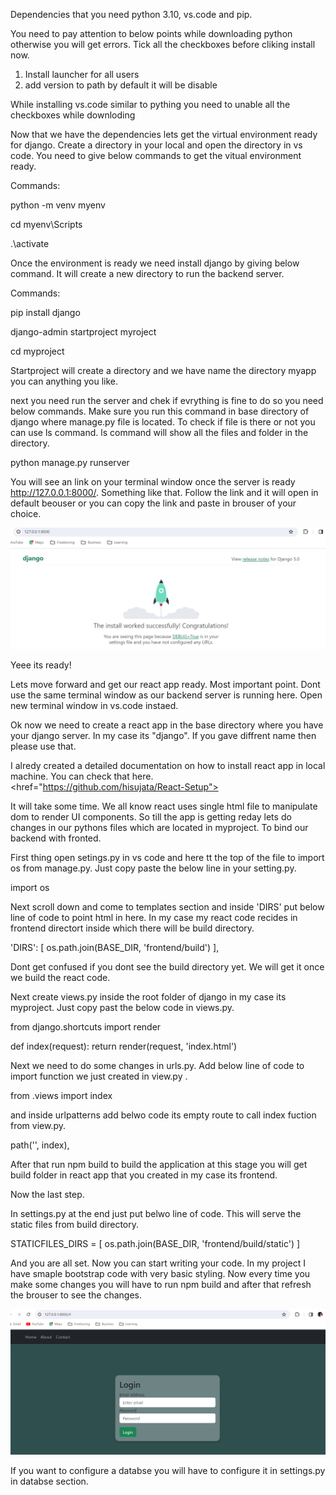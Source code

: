 
Dependencies that you need python 3.10, vs.code and pip.

You need to pay attention to below points while downloading python otherwise you will get errors. Tick all the checkboxes before cliking install now.

1. Install launcher for all users
2. add version to path by default it will be disable 

While installing vs.code similar to pything you need to unable all the checkboxes while downloding 


Now that we have the dependencies lets get the virtual environment ready for django. Create a directory in your local and open the directory in vs code.
You need to give below commands to get the vitual environment ready.

Commands:

python -m venv myenv

cd myenv\Scripts

.\activate

Once the environment is ready we need install django by giving below command. It will create  a new directory to run the backend server.

Commands:

pip install django

django-admin startproject myroject

cd myproject

Startproject will create a directory and we have name the directory myapp you can anything you like.

next you need run the server and chek if evrything is fine to do so you need below commands. Make sure you run this command in base directory of django where manage.py file is located. 
To check if file is there or not you can use ls command. ls command will show all the files and folder in the directory. 

python manage.py runserver

You will see an link on your terminal window once the server is ready <http://127.0.0.1:8000/>. Something like that.
Follow the link and it will open in default beouser or you can copy the link and paste in brouser of your choice.

<img src="https://github.com/hisujata/How-to-Integrate-Django-with-React-/blob/master/django.png">

Yeee its ready! 
 
Lets move forward and get our react app ready. Most important point. Dont use the same terminal window as our backend server is running here. 
Open new terminal window in vs.code instaed.

Ok now we need to create a react app in the base directory where you have your django server. In my case its "django".
If you gave diffrent name then please use that.

I alredy created a detailed documentation on how to install react app in local machine. You can check that here. <href="https://github.com/hisujata/React-Setup"> 


It will take some time. We all know react uses single html file to manipulate dom to render UI components. 
So till the app is getting reday lets do changes in our pythons files which are located in myproject. To bind our backend with fronted. 

First thing open setings.py in vs code and here tt the top of the file to import os from manage.py. Just copy paste the below line in your setting.py.

import os 

Next scroll down and come to templates section and inside 'DIRS' put below line of code to point html in here. In my case my react code recides in frontend directort inside which there will be build directory.

'DIRS': [
            os.path.join(BASE_DIR, 'frontend/build')
        ],

Dont get confused if you dont see the build directory yet. We will get it once we build the react code.

Next create views.py inside the root folder of django in my case its myproject.
Just copy past the below code in views.py.

from django.shortcuts import render

def index(request):
    return render(request, 'index.html') 
	
	
	
Next we need to do some changes in urls.py. Add below line of code to import function we just created in view.py .

from .views import index 

and inside urlpatterns add belwo code its empty route to call index fuction from view.py.

path('', index), 


After that run npm build to build the application at this stage you will get build folder in react app that you created in my case its frontend.

Now the last step. 

In settings.py at the end just put belwo line of code. This will serve the static files from build directory.

STATICFILES_DIRS = [
    os.path.join(BASE_DIR, 'frontend/build/static')
] 

And you are all set. Now you can start writing your code. In my project I have smaple bootstrap code with very basic styling. 
Now every time you make some changes you will have to run npm build and after that refresh the brouser to see the changes.

<img src="https://github.com/hisujata/How-to-Integrate-Django-with-React-/blob/master/reactapp.png">

If you want to configure a databse you will have to configure it in settings.py in databse section.

